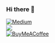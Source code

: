 ### Hi there 👋

<!--
**tkaratug/tkaratug** is a ✨ _special_ ✨ repository because its `README.md` (this file) appears on your GitHub profile.

Here are some ideas to get you started:

- 🔭 I’m currently working on ...
- 🌱 I’m currently learning ...
- 👯 I’m looking to collaborate on ...
- 🤔 I’m looking for help with ...
- 💬 Ask me about ...
- 📫 How to reach me: ...
- 😄 Pronouns: ...
- ⚡ Fun fact: ...
-->

[![Medium](https://img.shields.io/badge/Medium-12100E?logo=medium&logoColor=white)](https://medium.com/@tkaratug)<br>
[![](https://visitcount.itsvg.in/api?id=tkaratug&label=Profile%20Views&color=1&icon=5&pretty=true)](https://visitcount.itsvg.in)<br>
[![BuyMeACoffee](https://img.shields.io/badge/Buy%20Me%20a%20Coffee-ffdd00?style=for-the-badge&logo=buy-me-a-coffee&logoColor=black)](https://buymeacoffee.com/tkaratug)

